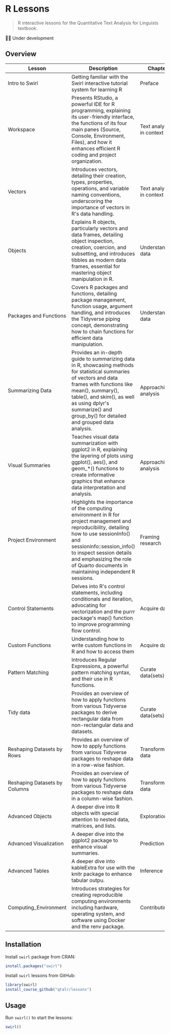 # R Lessons

> R interactive lessons for the Quantitative Text Analysis for Linguists textbook.

💪🏻 Under development

## Overview

| Lesson                        | Description                                                                                                                                                                                                                                                                               | Chapter                  |
| ----------------------------- | ----------------------------------------------------------------------------------------------------------------------------------------------------------------------------------------------------------------------------------------------------------------------------------------- | ------------------------ |
| Intro to Swirl                | Getting familiar with the Swirl interactive tutorial system for learning R                                                                                                                                                                                                                | Preface                  |
| Workspace                     | Presents RStudio, a powerful IDE for R programming, explaining its user-friendly interface, the functions of its four main panes (Source, Console, Environment, Files), and how it enhances efficient R coding and project organization.                                                  | Text analysis in context |
| Vectors                       | Introduces vectors, detailing their creation, types, properties, operations, and variable naming conventions, underscoring the importance of vectors in R's data handling.                                                                                                                | Text analysis in context |
| Objects                       | Explains R objects, particularly vectors and data frames, detailing object inspection, creation, coercion, and subsetting, and introduces tibbles as modern data frames, essential for mastering object manipulation in R.                                                                | Understanding data       |
| Packages and Functions        | Covers R packages and functions, detailing package management, function usage, argument handling, and introduces the Tidyverse piping concept, demonstrating how to chain functions for efficient data manipulation.                                                                      | Understanding data       |
| Summarizing Data              | Provides an in-depth guide to summarizing data in R, showcasing methods for statistical summaries of vectors and data frames with functions like mean(), summary(), table(), and skim(), as well as using dplyr's summarize() and group_by() for detailed and grouped data analysis.      | Approaching analysis     |
| Visual Summaries              | Teaches visual data summarization with ggplot2 in R, explaining the layering of plots using ggplot(), aes(), and geom_*() functions to create informative graphics that enhance data interpretation and analysis.                                                                         | Approaching analysis     |
| Project Environment           | Highlights the importance of the computing environment in R for project management and reproducibility, detailing how to use sessionInfo() and sessioninfo::session_info() to inspect session details and emphasizing the role of Quarto documents in maintaining independent R sessions. | Framing research         |
| Control Statements            | Delves into R's control statements, including conditionals and iteration, advocating for vectorization and the purrr package's map() function to improve programming flow control.                                                                                                        | Acquire data             |
| Custom Functions              | Understanding how to write custom functions in R and how to access them                                                                                                                                                                                                                   | Acquire data             |
| Pattern Matching              | Introduces Regular Expressions, a powerful pattern matching syntax, and their use in R functions.                                                                                                                                                                                         | Curate data(sets)        |
| Tidy data                     | Provides an overview of how to apply functions from various Tidyverse packages to derive rectangular data from non-rectangular data and datasets.                                                                                                                                         | Curate data(sets)        |
| Reshaping Datasets by Rows    | Provides an overview of how to apply functions from various Tidyverse packages to reshape data in a row-wise fashion.                                                                                                                                                                     | Transform data           |
| Reshaping Datasets by Columns | Provides an overview of how to apply functions from various Tidyverse packages to reshape data in a column-wise fashion.                                                                                                                                                                  | Transform data           |
| Advanced Objects              | A deeper dive into R objects with special attention to nested data, matrices, and lists.                                                                                                                                                                                                  | Exploration              |
| Advanced Visualization        | A deeper dive into the ggplot2 package to enhance visual summaries.                                                                                                                                                                                                                                                                                       | Prediction               |
| Advanced Tables               | A deeper dive into kableExtra for use with the knitr package to enhance tabular outpu.                                                                                                                                                                                                                                                                                  | Inference                |
| Computing_Environment         | Introduces strategies for creating reproducible computing environments including hardware, operating system, and software using Docker and the renv package.                                                                                                                                                                                                                                                                                       | Contributing             |

## Installation

Install `swirl` package from CRAN:

```r
install.packages("swirl")
```

Install `swirl` lessons from GitHub:

```r
library(swirl)
install_course_github("qtalr/lessons")
```

## Usage

Run `swirl()` to start the lessons:

```r
swirl()
```